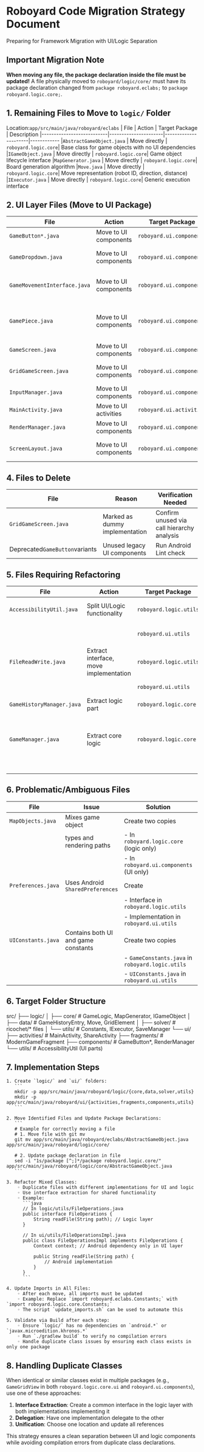 # Roboyard Code Migration Strategy Document
Preparing for Framework Migration with UI/Logic Separation

## Important Migration Note
**When moving any file, the package declaration inside the file must be updated!**
A file physically moved to `roboyard/logic/core/` must have its package declaration changed from `package roboyard.eclabs;` to `package roboyard.logic.core;`.

## 1. Remaining Files to Move to `logic/` Folder
Location:`app/src/main/java/roboyard/eclabs`
| File                      | Action               | Target Package       | Description
|---------------------------|----------------------|----------------------|------------
|`AbstractGameObject.java`  | Move directly        | `roboyard.logic.core`| Base class for game objects with no UI dependencies
|`IGameObject.java`         | Move directly        | `roboyard.logic.core`| Game object lifecycle interface
|`MapGenerator.java`        | Move directly        | `roboyard.logic.core`| Board generation algorithm
|`Move.java`                | Move directly        | `roboyard.logic.core`| Move representation (robot ID, direction, distance)
|`IExecutor.java`           | Move directly        | `roboyard.logic.core`| Generic execution interface

## 2. UI Layer Files (Move to UI Package)
| File                       | Action                | Target Package           | Description
|----------------------------|----------------------|---------------------------|------------
|`GameButton*.java`          | Move to UI components | `roboyard.ui.components` | Directly renders UI elements
|`GameDropdown.java`         | Move to UI components | `roboyard.ui.components` | Android Spinner adapter dependency
|`GameMovementInterface.java`| Move to UI components | `roboyard.ui.components` | Depends on `GridGameScreen` and Android resources
|`GamePiece.java`            | Move to UI components | `roboyard.ui.components` | Uses `MediaPlayer`, RenderManager, and Android colors
|`GameScreen.java`           | Move to UI components | `roboyard.ui.components` | Base class for UI screens
|`GridGameScreen.java`       | Move to UI components | `roboyard.ui.components` | Extends `GameScreen` (UI placeholder)
|`InputManager.java`         | Move to UI components | `roboyard.ui.components` | Handles touch events
|`MainActivity.java`         | Move to UI activities | `roboyard.ui.activities` | Android Activity class
|`RenderManager.java`        | Move to UI components | `roboyard.ui.components` | Direct OpenGL ES rendering
|`ScreenLayout.java`         | Move to UI components | `roboyard.ui.components` | Manages UI layout coordinates


## 4. Files to Delete
| File                             | Reason                         | Verification Needed |
|----------------------------------|--------------------------------|---------------------|
|`GridGameScreen.java`             | Marked as dummy implementation | Confirm unused via call hierarchy analysis |
| Deprecated`GameButton`variants   | Unused legacy UI components    | Run Android Lint check |

## 5. Files Requiring Refactoring
| File                      | Action                               | Target Package            | Description
|---------------------------|--------------------------------------|---------------------------|------------
|`AccessibilityUtil.java`   | Split UI/Logic functionality         | `roboyard.logic.utils`    | Keep `isScreenReaderActive()` in logic layer
|                           |                                      | `roboyard.ui.utils`       | Move `announceForAccessibility()` to UI layer
|`FileReadWrite.java`       | Extract interface, move implementation| `roboyard.logic.utils`   | Extract generic I/O methods to interface
|                           |                                      | `roboyard.ui.utils`       | Keep Android-specific methods in UI
|`GameHistoryManager.java`  | Extract logic part                   | `roboyard.logic.core`     | Move JSON serialization logic to logic layer
|                           |                                      |                           | Keep Activity-dependent methods in UI
|`GameManager.java`         | Extract core logic                   | `roboyard.logic.core`     | Extract `GameStateManager` to handle game rules/state
|                           |                                      |                           | Keep UI interactions (screen transitions) in original

## 6. Problematic/Ambiguous Files
| File                      | Issue                               | Solution                                | Description 
|---------------------------|-------------------------------------|-----------------------------------------|-------------------------------
|`MapObjects.java`          | Mixes game object                   | Create two copies                       | Contains both data models 
|                           | types and rendering paths           | - In `roboyard.logic.core` (logic only) | and rendering code 
|                           |                                     | - In `roboyard.ui.components` (UI only) |  
|`Preferences.java`         | Uses Android `SharedPreferences`    | Create                                  | Handles app settings 
|                           |                                     | - Interface in `roboyard.logic.utils`   | with Android dependencies 
|                           |                                     | - Implementation in `roboyard.ui.utils` |  
|`UIConstants.java`         | Contains both UI and game constants | Create two copies | Mix of logical and UI constants 
|                           |                                     | - `GameConstants.java` in `roboyard.logic.utils` 
|                           |                                     | - `UIConstants.java` in `roboyard.ui.utils` 

## 6. Target Folder Structure

src/
├── logic/
│   ├── core/          # GameLogic, MapGenerator, IGameObject
│   ├── data/          # GameHistoryEntry, Move, GridElement
│   ├── solver/        # ricochet/* files
│   └── utils/         # Constants, IExecutor, SaveManager
└── ui/
    ├── activities/    # MainActivity, ShareActivity
    ├── fragments/     # ModernGameFragment
    ├── components/    # GameButton*, RenderManager
    └── utils/         # AccessibilityUtil (UI parts)

## 7. Implementation Steps
    1. Create `logic/` and `ui/` folders:
       ```
       mkdir -p app/src/main/java/roboyard/logic/{core,data,solver,utils}
       mkdir -p app/src/main/java/roboyard/ui/{activities,fragments,components,utils}
       ```
       
    2. Move Identified Files and Update Package Declarations:
       ```
       # Example for correctly moving a file
       # 1. Move file with git mv
       git mv app/src/main/java/roboyard/eclabs/AbstractGameObject.java app/src/main/java/roboyard/logic/core/
       
       # 2. Update package declaration in file
       sed -i "1s/package [^;]*/package roboyard.logic.core/" app/src/main/java/roboyard/logic/core/AbstractGameObject.java
       ```

    3. Refactor Mixed Classes:
        ◦ Duplicate files with different implementations for UI and logic
        ◦ Use interface extraction for shared functionality
        ◦ Example:
          ```java
          // In logic/utils/FileOperations.java
          public interface FileOperations {
              String readFile(String path); // Logic layer
          }
          
          // In ui/utils/FileOperationsImpl.java
          public class FileOperationsImpl implements FileOperations {
              Context context; // Android dependency only in UI layer
              
              public String readFile(String path) {
                  // Android implementation
              }
          }
          ```

    4. Update Imports in All Files:
        ◦ After each move, all imports must be updated
        ◦ Example: Replace `import roboyard.eclabs.Constants;` with `import roboyard.logic.core.Constants;`
        ◦ The script `update_imports.sh` can be used to automate this

    5. Validate via Build after each step:
        ◦ Ensure `logic/` has no dependencies on `android.*` or `javax.microedition.khronos.*`
        ◦ Run `./gradlew build` to verify no compilation errors
        ◦ Handle duplicate class issues by ensuring each class exists in only one package

## 8. Handling Duplicate Classes
When identical or similar classes exist in multiple packages (e.g., `GameGridView` in both `roboyard.logic.core.ui` and `roboyard.ui.components`), use one of these approaches:

1. **Interface Extraction**: Create a common interface in the logic layer with both implementations implementing it
2. **Delegation**: Have one implementation delegate to the other
3. **Unification**: Choose one location and update all references

This strategy ensures a clean separation between UI and logic components while avoiding compilation errors from duplicate class declarations.
